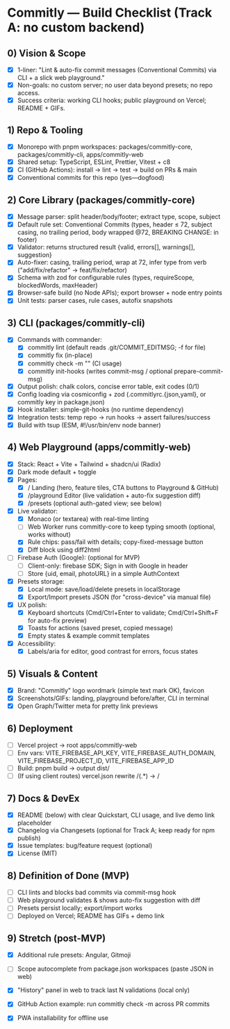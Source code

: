 # Commitly — Build Checklist (Track A: no custom backend)

## 0) Vision & Scope

- [x] 1-liner: "Lint & auto-fix commit messages (Conventional Commits) via CLI + a slick web playground."
- [x] Non-goals: no custom server; no user data beyond presets; no repo access.
- [x] Success criteria: working CLI hooks; public playground on Vercel; README + GIFs.

## 1) Repo & Tooling

- [x] Monorepo with pnpm workspaces: packages/commitly-core, packages/commitly-cli, apps/commitly-web
- [x] Shared setup: TypeScript, ESLint, Prettier, Vitest + c8
- [x] CI (GitHub Actions): install → lint → test → build on PRs & main
- [x] Conventional commits for this repo (yes—dogfood)

## 2) Core Library (packages/commitly-core)

- [x] Message parser: split header/body/footer; extract type, scope, subject
- [x] Default rule set: Conventional Commits (types, header ≤ 72, subject casing, no trailing period, body wrapped @72, BREAKING CHANGE: in footer)
- [x] Validator: returns structured result {valid, errors[], warnings[], suggestion}
- [x] Auto-fixer: casing, trailing period, wrap at 72, infer type from verb ("add/fix/refactor" → feat/fix/refactor)
- [x] Schema with zod for configurable rules (types, requireScope, blockedWords, maxHeader)
- [x] Browser-safe build (no Node APIs); export browser + node entry points
- [x] Unit tests: parser cases, rule cases, autofix snapshots

## 3) CLI (packages/commitly-cli)

- [x] Commands with commander:
  - [x] commitly lint (default reads .git/COMMIT_EDITMSG; -f for file)
  - [x] commitly fix (in-place)
  - [x] commitly check -m "<msg>" (CI usage)
  - [x] commitly init-hooks (writes commit-msg / optional prepare-commit-msg)
- [x] Output polish: chalk colors, concise error table, exit codes (0/1)
- [x] Config loading via cosmiconfig + zod (.commitlyrc.{json,yaml}, or commitly key in package.json)
- [x] Hook installer: simple-git-hooks (no runtime dependency)
- [x] Integration tests: temp repo → run hooks → assert failures/success
- [x] Build with tsup (ESM, #!/usr/bin/env node banner)

## 4) Web Playground (apps/commitly-web)

- [x] Stack: React + Vite + Tailwind + shadcn/ui (Radix)
- [x] Dark mode default + toggle
- [x] Pages:
  - [x] / Landing (hero, feature tiles, CTA buttons to Playground & GitHub)
  - [x] /playground Editor (live validation + auto-fix suggestion diff)
  - [x] /presets (optional auth-gated view; see below)
- [x] Live validator:
  - [x] Monaco (or textarea) with real-time linting
  - [ ] Web Worker runs commitly-core to keep typing smooth (optional, works without)
  - [x] Rule chips: pass/fail with details; copy-fixed-message button
  - [x] Diff block using diff2html
- [ ] Firebase Auth (Google): (optional for MVP)
  - [ ] Client-only: firebase SDK; Sign in with Google in header
  - [ ] Store {uid, email, photoURL} in a simple AuthContext
- [x] Presets storage:
  - [x] Local mode: save/load/delete presets in localStorage
  - [x] Export/Import presets JSON (for "cross-device" via manual file)
- [x] UX polish:
  - [x] Keyboard shortcuts (Cmd/Ctrl+Enter to validate; Cmd/Ctrl+Shift+F for auto-fix preview)
  - [x] Toasts for actions (saved preset, copied message)
  - [x] Empty states & example commit templates
- [x] Accessibility:
  - [x] Labels/aria for editor, good contrast for errors, focus states

## 5) Visuals & Content

- [x] Brand: "Commitly" logo wordmark (simple text mark OK), favicon
- [x] Screenshots/GIFs: landing, playground before/after, CLI in terminal
- [x] Open Graph/Twitter meta for pretty link previews

## 6) Deployment

- [ ] Vercel project → root apps/commitly-web
- [ ] Env vars: VITE_FIREBASE_API_KEY, VITE_FIREBASE_AUTH_DOMAIN, VITE_FIREBASE_PROJECT_ID, VITE_FIREBASE_APP_ID
- [ ] Build: pnpm build → output dist/
- [ ] (If using client routes) vercel.json rewrite /(.*) → /

## 7) Docs & DevEx

- [x] README (below) with clear Quickstart, CLI usage, and live demo link placeholder
- [x] Changelog via Changesets (optional for Track A; keep ready for npm publish)
- [x] Issue templates: bug/feature request (optional)
- [x] License (MIT)

## 8) Definition of Done (MVP)

- [ ] CLI lints and blocks bad commits via commit-msg hook
- [ ] Web playground validates & shows auto-fix suggestion with diff
- [ ] Presets persist locally; export/import works
- [ ] Deployed on Vercel; README has GIFs + demo link

## 9) Stretch (post-MVP)

- [x] Additional rule presets: Angular, Gitmoji
- [ ] Scope autocomplete from package.json workspaces (paste JSON in web)
- [x] "History" panel in web to track last N validations (local only)
- [x] GitHub Action example: run commitly check -m across PR commits
- [x] PWA installability for offline use

